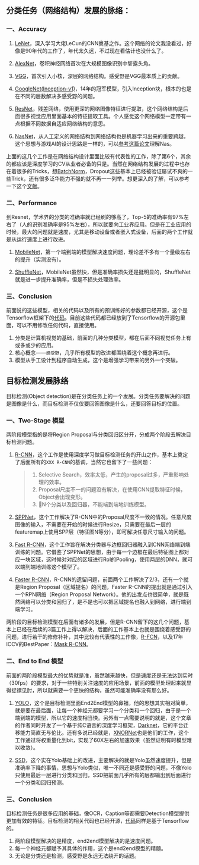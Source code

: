 ## 分类任务（网络结构）发展的脉络：

### 一、Accuracy

1. [LeNet](http://deeplearning.net/tutorial/lenet.html)，深入学习大佬LeCun的CNN奠基之作。这个网络的论文我没看过，好像是90年代的工作了，年代太久远，不过现在看估计也没什么了。

2. [AlexNet](https://papers.nips.cc/paper/4824-imagenet-classification-with-deep-convolutional-neural-networks.pdf)，卷积神经网络首次在大规模图像识别中崭露头角。

3. [VGG](https://arxiv.org/pdf/1409.1556.pdf)，首次引入小核，深层的网络结构。感受野是VGG最本质上的贡献。

4. [GoogleNet(Inception-v1)](https://arxiv.org/pdf/1409.4842)，14年的冠军模型，引入Inception块，根本的也是在不同的层数解决多感受野的问题。

5. [ResNet](https://arxiv.org/pdf/1512.03385)，残差网络，使用更深的网络图像特征进行提取，这个网络结构是后面很多视觉应用里面基本的特征提取工具。个人感觉这个网络模型一定带有一点根据不同数据自适应网络结构的意思。

6. [NasNet](https://arxiv.org/pdf/1707.07012)，从人工定义的网络结构到网络结构也是机器学习出来的重要跨越，这个思想与游戏AI的设计思路是一样的，可以[参考这篇论文](https://arxiv.org/pdf/1611.01578)理解Nas。

上面的这几个工作是在网络结构设计里面比较有代表性的工作，除了第6个，其余的都应该是深度学习的CV从业者必备的只是。当然在网络结构发展的过程中也存在着很多的Tricks，想[BatchNorm](https://arxiv.org/pdf/1502.03167)，Dropout这些基本上已经被验证屡试不爽的一些Trick，还有很多泛华能力不强的就不再一一列举。想更深入的了解，可以参考一下这个[文献](http://lamda.nju.edu.cn/weixs/project/CNNTricks/CNNTricks.html)。

### 二、Performance
到Resnet，学术界的分类的准确率就已经刷的够高了，Top-5的准确率有97%左右了（人的识别准确率是95%左右），所以就要向工业界应用。但是在工业应用的时候，最大的问题就是速度，尤其是移动设备或者嵌入式设备，后面的两个工作就是从运行速度上进行改进。

1. [MobileNet](https://arxiv.org/pdf/1704.04861)，第一个端到端的模型解决速度问题，理论差不多有一个量级左右的提升（实测没有）。

2. [ShuffleNet](https://arxiv.org/pdf/1707.01083)，MobileNet虽然快，但是准确率损失还是挺明显的，ShuffleNet就是进一步提升准确率，但是不损失处理效率。

### 三、Conclusion
前面说的这些模型，相关的代码以及所有的预训练好的参数都已经开源，这个是Tensorflow框架下的[代码](https://github.com/tensorflow/models/tree/master/research/slim)。目前这些代码都已经放到了Tensorflow的开源包里面，可以不用修改任何代码，直接使用。

1. 分类是计算机视觉的基础，前面的几种分类模型，都在后面不同视觉任务上有或多或少的应用。
2. 核心概念——`感受野`，几乎所有模型的改进都围绕着这个概念再进行。
3. 模型从手工设计到程序自动生成，这个是增强学习带来的另外一个突破。

## 目标检测发展脉络
目标检测(Object detection)是在分类任务上的一个发展。分类任务要解决的问题是图像是什么，而目标检测不仅仅要回答图像是什么，还要回答目标的位置。

### 一、Two-Stage 模型
两阶段模型指的是将Region Proposal与分类回归区分开，分成两个阶段去解决目标检测问题。

1. [R-CNN](https://arxiv.org/pdf/1311.2524)，这个工作是使用深度学习做目标检测任务的开山之作，基本上奠定了后面所有的`XXX R-CNN`的基调，当然它也留下了一些问题：
	
	>1. Selective Search，效率太低，产生的proposal过多，严重影响处理的效率。
	>2. Proposal尺度不一的问题没有解决，在使用CNN提取特征时候，Object会出现变形。
	>3. N个分类以及回归器，不能端到端地训练模型。
	
2. [SPPNet](https://arxiv.org/pdf/1406.4729)，这个工作解决了R-CNN中的Proposal尺度不一致的情况。任意尺度图像的输入，不需要在开始的时候进行Resize，只需要在最后一层的featuremap上使用SPP层（特征图N等分），即可解决任意尺寸输入的问题。

3. [Fast R-CNN](https://www.cv-foundation.org/openaccess/content_iccv_2015/papers/Girshick_Fast_R-CNN_ICCV_2015_paper.pdf)，这个工作旨在解决分类器与边框回归器融入到CNN网络端到端训练的问题。它借鉴了SPPNet的思想，由于每一个边框在最后特征图上都对应一块区域，这时候对对应的区域进行RoI的Pooling，使用两层的DNN，就可以端到端地训练这个模型了。

4. [Faster R-CNN](http://www.cvlibs.net/projects/autonomous_vision_survey/literature/Ren2015NIPS.pdf)，R-CNN的遗留问题，前面两个工作解决了2/3，还有一个就是Region Proposal（区域提名）的问题，Faster R-CNN的提出就是通过引入一个RPN网络（Region Proposal Network）。他的出发点也很简单，就是既然网络可以分类和回归了，是不是也可以把区域提名也融入到网络，进行端到端学习。

两阶段的目标检测模型在后面有诸多的发展，但是R-CNN留下的这几个问题，基本上已经在后续的3篇工作上得以解决，后面的工作基本上也就是围绕着感受野的问题，进行若干的修修补补，其中比较有代表性的工作像，[R-FCN](https://arxiv.org/pdf/1605.06409)，以及17年ICCV的BestPaper：[Mask R-CNN](https://arxiv.org/pdf/1703.06870)。

### 二、End to End 模型
前面的两阶段模型最大的优势就是准，虽然越来越快，但是速度还是无法达到实时（30fps）的要求，对于一些特别关注速度的应用场景，前面的模型处理起来就显得捉襟见肘，所以就需要一个更快的结构，虽然可能准确率没有那么好。

1. [YOLO](https://pjreddie.com/media/files/papers/yolo.pdf)，这个是目标检测里面End2End模型的鼻祖，他的思想其实相对简单，就是要在最后面，让每一个神经元都要学习一个分类和一个回归，由于是一个端到端的模型，所以它的速度相当快。另外有一点需要说明的就是，这个文章的作者同时开发了一个基于纯C语言的深度学习框架，[Darknet](https://pjreddie.com/darknet/)，它的平台迁移能力简直无与伦比。还有多说已经就是，[XNORNet](https://arxiv.org/pdf/1603.05279)也是他们的工作，这个工作通过将权重量化到bit，实现了60X左右的加速效果（虽然证明有时模型难以收敛）。

2. [SSD](https://arxiv.org/pdf/1512.02325)，这个实在Yolo基础上的改进，主要解决的就是Yolo虽然速度提升，但是准确率下降的事情，思想与Yolo类似，唯一不同还是感受野的问题，不像Yolo只使用最后一层进行分类和回归，SSD把前面几乎所有的层都输出到后面进行一个分类和回归预测。

### 三、Conclusion
目标检测任务是很多应用的基础，像OCR，Caption等都需要Detection模型提供更加有效的特征。目标检测的相关代码也已经开源，[代码](https://github.com/tensorflow/models/tree/master/research/object_detection)同样是基于Tensorflow的。

1. 两阶段模型解决的是精度，end2end模型解决的是速度问题。
2. 每一个神经元都赋予其具体的作用，这个是end2end模型的精髓。
3. 无论是分类还是检测，感受野是永远无法绕开的话题。

 